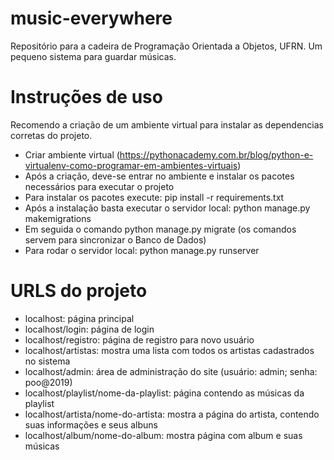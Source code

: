 # music-everywhere
Repositório para a cadeira de Programação Orientada a Objetos, UFRN.
Um pequeno sistema para guardar músicas.

# Instruções de uso
Recomendo a criação de um ambiente virtual para instalar as dependencias corretas do projeto. 

- Criar ambiente virtual (https://pythonacademy.com.br/blog/python-e-virtualenv-como-programar-em-ambientes-virtuais)
- Após a criação, deve-se entrar no ambiente e instalar os pacotes necessários para executar o projeto
- Para instalar os pacotes execute: pip install -r requirements.txt
- Após a instalação basta executar o servidor local: python manage.py makemigrations
- Em seguida o comando python manage.py migrate (os comandos servem para sincronizar o Banco de Dados)
- Para rodar o servidor local: python manage.py runserver

# URLS do projeto
- localhost: página principal
- localhost/login: página de login
- localhost/registro: página de registro para novo usuário
- localhost/artistas: mostra uma lista com todos os artistas cadastrados no sistema
- localhost/admin: área de administração do site (usuário: admin; senha: poo@2019)
- localhost/playlist/nome-da-playlist: página contendo as músicas da playlist
- localhost/artista/nome-do-artista: mostra a página do artista, contendo suas informações e seus albuns
- localhost/album/nome-do-album: mostra página com album e suas músicas

